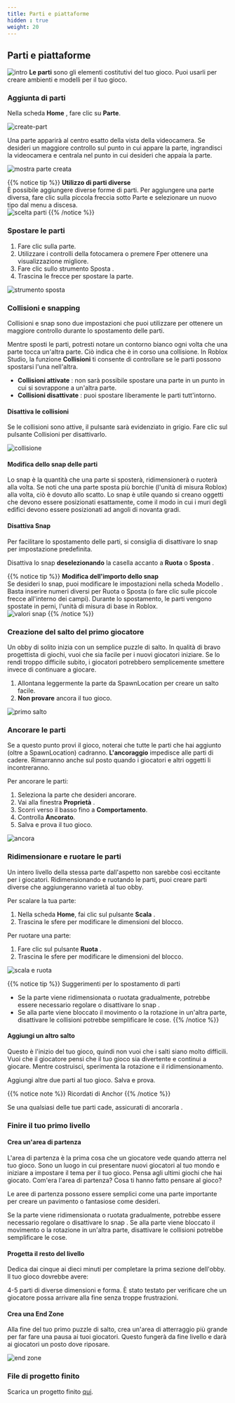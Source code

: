 ```yaml
---
title: Parti e piattaforme
hidden : true
weight: 20
---
```



## Parti e piattaforme
![intro](IntroToStudio_heroPartsandPlatforms.jpg)
**Le parti** sono gli elementi costitutivi del tuo gioco. Puoi usarli per creare ambienti e modelli per il tuo gioco.

### Aggiunta di parti

Nella scheda **Home** , fare clic su **Parte**.

![create-part](obby_createPart.png)

Una parte apparirà al centro esatto della vista della videocamera. Se desideri un maggiore controllo sul punto in cui appare la parte, ingrandisci la videocamera e centrala nel punto in cui desideri che appaia la parte.

![mostra parte creata](obby_partCreatedShown.png)

{{% notice tip %}}
**Utilizzo di parti diverse**  
È possibile aggiungere diverse forme di parti. Per aggiungere una parte diversa, fare clic sulla piccola freccia sotto Parte e selezionare un nuovo tipo dal menu a discesa.  
![scelta parti](obby_showPartOptions.png)
{{% /notice %}}

### Spostare le parti

1. Fare clic sulla parte.
1. Utilizzare i controlli della fotocamera o premere Fper ottenere una visualizzazione migliore.
1. Fare clic sullo strumento Sposta .
1. Trascina le frecce per spostare la parte.

![strumento sposta](MoveTool_480x320.png)

### Collisioni e snapping

Collisioni e snap sono due impostazioni che puoi utilizzare per ottenere un maggiore controllo durante lo spostamento delle parti.

Mentre sposti le parti, potresti notare un contorno bianco ogni volta che una parte tocca un'altra parte. Ciò indica che è in corso una collisione. In Roblox Studio, la funzione **Collisioni** ti consente di controllare se le parti possono spostarsi l'una nell'altra.

* **Collisioni attivate** : non sarà possibile spostare una parte in un punto in cui si sovrappone a un'altra parte.
* **Collisioni disattivate** : puoi spostare liberamente le parti tutt'intorno.

#### Disattiva le collisioni

Se le collisioni sono attive, il pulsante sarà evidenziato in grigio. Fare clic sul pulsante Collisioni per disattivarlo.

![collisione](Collisions_480x160.png)

#### Modifica dello snap delle parti

Lo snap è la quantità che una parte si sposterà, ridimensionerà o ruoterà alla volta. Se noti che una parte sposta più borchie (l'unità di misura Roblox) alla volta, ciò è dovuto allo scatto. Lo snap è utile quando si creano oggetti che devono essere posizionati esattamente, come il modo in cui i muri degli edifici devono essere posizionati ad angoli di novanta gradi.

#### Disattiva Snap

Per facilitare lo spostamento delle parti, si consiglia di disattivare lo snap per impostazione predefinita.

Disattiva lo snap **deselezionando** la casella accanto a **Ruota** o **Sposta** .

{{% notice tip %}}
**Modifica dell'importo dello snap**  
Se desideri lo snap, puoi modificare le impostazioni nella scheda Modello . Basta inserire numeri diversi per Ruota o Sposta (o fare clic sulle piccole frecce all'interno dei campi). Durante lo spostamento, le parti vengono spostate in perni, l'unità di misura di base in Roblox.  
![valori snap](obby_highlightSnapAmount.png)
{{% /notice %}}

### Creazione del salto del primo giocatore

Un obby di solito inizia con un semplice puzzle di salto. In qualità di bravo progettista di giochi, vuoi che sia facile per i nuovi giocatori iniziare. Se lo rendi troppo difficile subito, i giocatori potrebbero semplicemente smettere invece di continuare a giocare.

1. Allontana leggermente la parte da SpawnLocation per creare un salto facile.
1. **Non provare** ancora il tuo gioco.

![primo salto](Firstjump_480x320.png)

### Ancorare le parti

Se a questo punto provi il gioco, noterai che tutte le parti che hai aggiunto (oltre a SpawnLocation) cadranno. **L'ancoraggio** impedisce alle parti di cadere. Rimarranno anche sul posto quando i giocatori e altri oggetti li incontreranno.

Per ancorare le parti:

1. Seleziona la parte che desideri ancorare.
1. Vai alla finestra **Proprietà** .
1. Scorri verso il basso fino a **Comportamento**.
1. Controlla **Ancorato**.
1. Salva e prova il tuo gioco.

![ancora](Anchored_480x320.png)

### Ridimensionare e ruotare le parti

Un intero livello della stessa parte dall'aspetto non sarebbe così eccitante per i giocatori. Ridimensionando e ruotando le parti, puoi creare parti diverse che aggiungeranno varietà al tuo obby.

Per scalare la tua parte:

1. Nella scheda **Home**, fai clic sul pulsante **Scala** .
1. Trascina le sfere per modificare le dimensioni del blocco.

Per ruotare una parte:

1. Fare clic sul pulsante **Ruota** .
1. Trascina le sfere per modificare le dimensioni del blocco.

![scala e ruota](ScaleRotate_480x320_reduced.gif)

{{% notice tip %}}
Suggerimenti per lo spostamento di parti
* Se la parte viene ridimensionata o ruotata gradualmente, potrebbe essere necessario regolare o disattivare lo snap .
* Se alla parte viene bloccato il movimento o la rotazione in un'altra parte, disattivare le collisioni potrebbe semplificare le cose.
{{% /notice %}}

#### Aggiungi un altro salto

Questo è l'inizio del tuo gioco, quindi non vuoi che i salti siano molto difficili. Vuoi che il giocatore pensi che il tuo gioco sia divertente e continui a giocare. Mentre costruisci, sperimenta la rotazione e il ridimensionamento.

Aggiungi altre due parti al tuo gioco.
Salva e prova.

{{% notice note %}}
Ricordati di Anchor
{{% /notice %}}

Se una qualsiasi delle tue parti cade, assicurati di ancorarla .

### Finire il tuo primo livello

#### Crea un'area di partenza

L'area di partenza è la prima cosa che un giocatore vede quando atterra nel tuo gioco. Sono un luogo in cui presentare nuovi giocatori al tuo mondo e iniziare a impostare il tema per il tuo gioco. Pensa agli ultimi giochi che hai giocato. Com'era l'area di partenza? Cosa ti hanno fatto pensare al gioco?

Le aree di partenza possono essere semplici come una parte importante per creare un pavimento o fantasiose come desideri.

Se la parte viene ridimensionata o ruotata gradualmente, potrebbe essere necessario regolare o disattivare lo snap .
Se alla parte viene bloccato il movimento o la rotazione in un'altra parte, disattivare le collisioni potrebbe semplificare le cose.

#### Progetta il resto del livello

Dedica dai cinque ai dieci minuti per completare la prima sezione dell'obby. Il tuo gioco dovrebbe avere:

4-5 parti di diverse dimensioni e forma.
È stato testato per verificare che un giocatore possa arrivare alla fine senza troppe frustrazioni.

#### Crea una End Zone

Alla fine del tuo primo puzzle di salto, crea un'area di atterraggio più grande per far fare una pausa ai tuoi giocatori. Questo fungerà da fine livello e darà ai giocatori un posto dove riposare.

![end zone](obby_partsPlatformsFinalExample.jpg)

### File di progetto finito

Scarica un progetto finito [qui](./DesigningAnObby_FinishingYourLevel_End.rbxl).